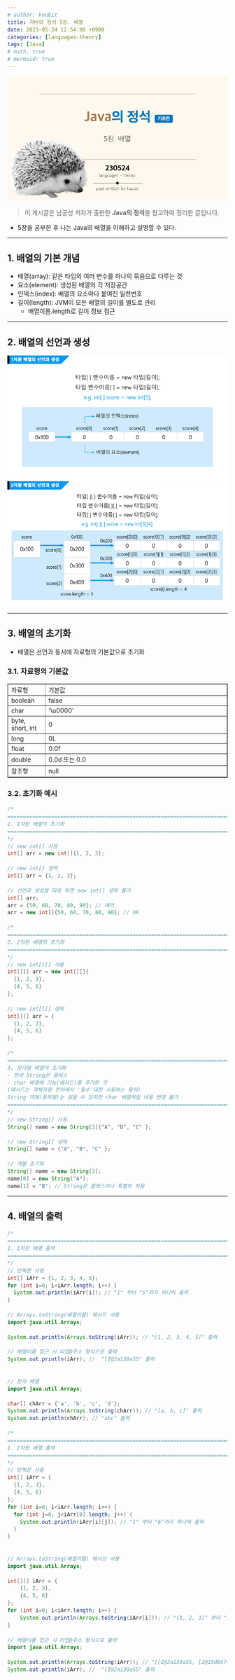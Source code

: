 ```yaml
---
# author: koubit
title: 자바의 정석 5장. 배열
date: 2023-05-24 12:54:00 +0900
categories: [languages-theory]
tags: [Java]
# math: true
# mermaid: true
---
```


![슬라이드4](/assets/img/computer-science/languages/theory/20230524-slide4.png)

> 이 게시글은 남궁성 저자가 출판한 **Java의 정석**을 참고하여 정리한 글입니다.

* 5장을 공부한 후 나는 Java의 배열을 이해하고 설명할 수 있다.

* * *

## 1. 배열의 기본 개념
* 배열(array): 같은 타입의 여러 변수를 하나의 묶음으로 다루는 것
* 요소(element): 생성된 배열의 각 저장공간
* 인덱스(index): 배열의 요소마다 붙여진 일련번호
* 길이(length): JVM이 모든 배열의 길이를 별도로 관리
    * 배열이름.length로 길이 정보 접근

* * *

## 2. 배열의 선언과 생성
![슬라이드5](/assets/img/computer-science/languages/theory/20230524-slide5.png)
![슬라이드6](/assets/img/computer-science/languages/theory/20230524-slide6.png)

* * *

## 3. 배열의 초기화
* 배열은 선언과 동시에 자료형의 기본값으로 초기화

### 3.1. 자료형의 기본값
<table style="border-collapse: collapse; width: 100%;" border="1" data-ke-align="alignLeft">
    <tbody>
        <tr>
            <td style="width: 16.9767%;">자료형</td>
            <td style="width: 83.0233%;">기본값</td>
        </tr>
        <tr>
            <td style="width: 16.9767%;">boolean</td>
            <td style="width: 83.0233%;">false</td>
        </tr>
        <tr>
            <td style="width: 16.9767%;">char</td>
            <td style="width: 83.0233%;">'\u0000'</td>
        </tr>
        <tr>
            <td style="width: 16.9767%;">byte, short, int</td>
            <td style="width: 83.0233%;">0</td>
        </tr>
        <tr>
            <td style="width: 16.9767%;">long</td>
            <td style="width: 83.0233%;">0L</td>
        </tr>
        <tr>
            <td style="width: 16.9767%;">float</td>
            <td style="width: 83.0233%;">0.0f</td>
        </tr>
        <tr>
            <td style="width: 16.9767%;">double</td>
            <td style="width: 83.0233%;">0.0d 또는 0.0</td>
        </tr>
        <tr>
            <td style="width: 16.9767%;">참조형</td>
            <td style="width: 83.0233%;">null</td>
        </tr>
    </tbody>
</table>

### 3.2. 초기화 예시
```java
/*
==========================================================================
2. 1차원 배열의 초기화
==========================================================================
*/
// new int[] 사용
int[] arr = new int[]{1, 2, 3};

// new int[] 생략
int[] arr = {1, 2, 3};

// 선언과 생성을 따로 하면 new int[] 생략 불가
int[] arr;
arr = {50, 60, 70, 80, 90}; // 에러
arr = new int[]{50, 60, 70, 80, 90}; // OK

/*
==========================================================================
2. 2차원 배열의 초기화
==========================================================================
*/
// new int[][] 사용
int[][] arr = new int[][]{
  {1, 2, 3},
  {4, 5, 6}
};

// new int[][] 생략
int[][] arr = {
  {1, 2, 3},
  {4, 5, 6}
};

/*
==========================================================================
3. 문자열 배열의 초기화
- 원래 String은 클래스
- char 배열에 기능(메서드)를 추가한 것
(메서드는 객체지향 언어에서 '함수'대힌 사용하는 용어)
String 객체(문자열)는 읽을 수 있지만 char 배열처럼 내용 변경 불가
==========================================================================
*/
// new String[] 사용
String[] name = new String[3]{"A", "B", "C" };

// new String[] 생략
String[] name = {"A", "B", "C" };

// 개별 초기화
String[] name = new String[3];
name[0] = new String("A");
name[1] = "B"; // String은 클래스이나 특별히 허용
```

* * *

## 4. 배열의 출력
```java
/*
==========================================================================
1. 1차원 배열 출력
==========================================================================
*/
// 반복문 사용
int[] iArr = {1, 2, 3, 4, 5};
for (int i=0; i<iArr.length; i++) {
  System.out.println(iArr[i]); // "1" 부터 "5"까지 하나씩 출력
}

// Arrays.toString(배열이름) 메서드 사용
import java.util.Arrays;

System.out.println(Arrays.toString(iArr)); // "[1, 2, 3, 4, 5]" 출력

// 배열이름 접근 시 타입@주소 형식으로 출력
System.out.println(iArr); //  "[I@2a139a55" 출력


// 문자 배열
import java.util.Arrays;

char[] chArr = {'a', 'b', 'c', 'd'}; 
System.out.println(Arrays.toString(chArr)); // "[a, b, c]" 출력
System.out.println(chArr); // "abc" 출력

/*
==========================================================================
1. 2차원 배열 출력
==========================================================================
*/
// 반복문 사용
int[] iArr = {
  {1, 2, 3},
  {4, 5, 6}
};
for (int i=0; i<iArr.length; i++) {
  for (int j=0; j<iArr[0].length; j++) {
    System.out.println(iArr[i][j]); // "1" 부터 "6"까지 하나씩 출력
  }
}


// Arrays.toString(배열이름) 메서드 사용
import java.util.Arrays;

int[][] iArr = {
    {1, 2, 3},
    {4, 5, 6}
};
for (int i=0; i<iArr.length; i++) {
    System.out.println(Arrays.toString(iArr[i])); // "[1, 2, 3]" 부터 "[4, 5, 6]" 출력
}

// 배열이름 접근 시 타입@주소 형식으로 출력
import java.util.Arrays;

System.out.println(Arrays.toString(iArr)); // "[[I@2a139a55, [I@15db9742]" 출력
System.out.println(iArr); //  "[I@2a139a55" 출력
```

